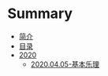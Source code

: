 # Summary

* [简介](/README.md)
* [目录](/SUMMARY.md)
* [2020](2020.md)
  * [2020.04.05-基本乐理](2020/20200405ji-ben-le-li.md)

